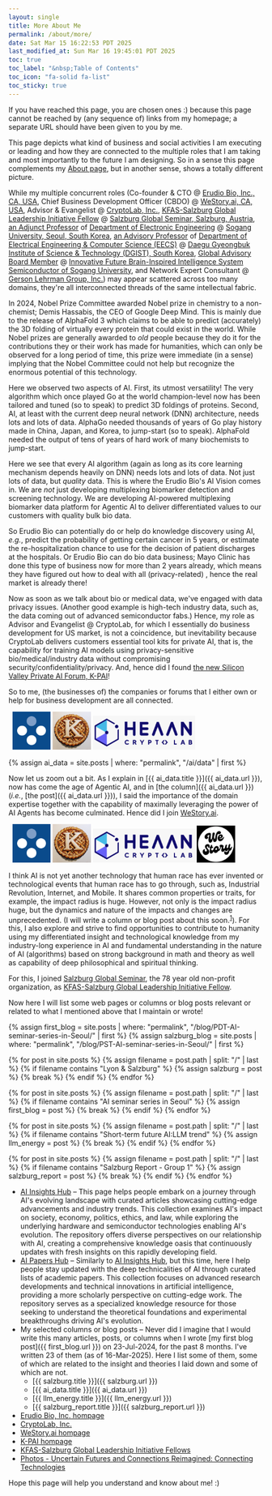 ```yaml
---
layout: single
title: More About Me
permalink: /about/more/
date: Sat Mar 15 16:22:53 PDT 2025
last_modified_at: Sun Mar 16 19:45:01 PDT 2025
toc: true
toc_label: "&nbsp;Table of Contents"
toc_icon: "fa-solid fa-list"
toc_sticky: true
---
```


If you have reached this page,
you are chosen ones :) because
this page cannot be reached by (any sequence of) links from my homepage;
a separate URL should have been given to you by me.

This page depicts what kind of business and social activities
I am executing or leading
and how they are connected to
the multiple roles that I am taking
and most importantly
to the future I am designing.
So in a sense this page complements my [About page](/about/),
but in another sense, shows a totally different picture.

While my multiple concurrent roles
(Co-founder &amp; CTO
@ <a href="https://sungheeyun-erudio.github.io/">Erudio Bio, Inc., CA, USA</a>,
Chief Business Development Officer (CBDO)
@ <a href="https://westory.ai/">WeStory.ai, CA, USA</a>,
Advisor &amp; Evangelist
@ <a href="https://www.cryptolab.co.kr/en/home/">CryptoLab, Inc.</a>,
<a href="https://www.salzburgglobal.org/news/latest-news/article/introducing-the-second-cohort-of-the-kfas-salzburg-global-leadership-initiative">KFAS-Salzburg Global Leadership Initiative Fellow</a>
@ <a href="https://www.salzburgglobal.org/">Salzburg Global Seminar, Salzburg, Austria</a>,
<a href="https://ee.sogang.ac.kr/eng/employee/professor03.php">an Adjunct Professor</a>
of <a href="https://ee.sogang.ac.kr/eng/main/">Department of Electronic Engineering</a>
@ <a href="https://www.sogang.ac.kr/en/home">Sogang University, Seoul, South Korea</a>,
<a href="https://www.dgist.ac.kr/prog/peopleProfsr/en_eecs/sub02_01/list.do">an Advisory Professor</a>
of <a href="https://www.dgist.ac.kr/en_eecs/">Department of Electrical Engineering &amp; Computer Science (EECS)</a>
@ <a href="https://www.dgist.ac.kr/">Daegu Gyeongbuk Institute of Science &amp; Technology (DGIST), South Korea</a>,
<a href="https://bk4semicon.sogang.ac.kr/kor/about/org.php">Global Advisory Board Member</a>
@ <a href="https://bk4semicon.sogang.ac.kr/kor/main/">Innovative Future Brain-Inspired Intelligence System Semiconductor of Sogang University</a>,
and
Network Expert Consultant
@ <a href="https://glginsights.com/">Gerson Lehrman Group, Inc.</a>)
may appear scattered across too many domains, they're all interconnected threads of the same intellectual fabric.

In 2024, Nobel Prize Committee awarded Nobel prize in chemistry to a non-chemist;
Demis Hassabis, the CEO of Google Deep Mind.
This is mainly due to the release of AlphaFold 3 which claims to be able to predict
(accurately) the 3D folding of virtually every protein that could exist in the world.
While Nobel prizes are generally awarded to <i>old</i> people
because they do it for the contributions they or their work has made
for humanities,
which can only be observed for a long period of time,
this prize were immediate (in a sense)
implying that the Nobel Committee could not help but
recognize the enormous potential of this technology.

Here we observed two aspects of AI.
First, its utmost versatility!
The very algorithm which once played Go at the world champion-level
now has been tailored and tuned (so to speak)
to predict 3D foldings of proteins.
Second,
AI, at least with the current deep neural network (DNN) architecture,
needs lots and lots of data.
AlphaGo needed thousands of years of Go play history made in China, Japan, and Korea,
to jump-start (so to speak).
AlphaFold needed the output of
tens of years of hard work of many biochemists
to jump-start.

Here we see that every AI algorithm (again as long as its core learning mechanism depends heavily on DNN)
needs lots and lots of data.
Not just lots of data, but <i>quality</i> data.
This is where the Erudio Bio's AI Vision comes in.
We are <i>not</i> just developing multiplexing biomarker detection and screening technology.
We are developing <font class="emph">AI-powered multiplexing biomarker data platform for Agentic AI</font>
to deliver differentiated values to our customers
with quality bulk bio data.

So Erudio Bio can potentially do or help do knowledge discovery using AI,
<i>e.g.</i>,
predict the probability of getting certain cancer in 5 years,
or
estimate the re-hospitalization chance
to use for the decision of patient discharges at the hospitals.
Or Erudio Bio can do bio data business;
Mayo Clinic has done this type of business now for more than 2 years already,
which means
they have figured out how to deal with all (privacy-related) ,
hence the real market is already there!

Now as soon as we talk about bio or medical data,
we've engaged with data privacy issues.
(Another good example is high-tech industry data, such as,
the data coming out of advanced semiconductor fabs.)
Hence, my role as Advisor and Evangelist @ CryptoLab,
for which I essentially do business development for US market,
is not a coincidence, but inevitability
because CryptoLab delivers customers essential tool kits for
private AI,
that is, the capability for training AI models
using privacy-sensitive bio/medical/industry data
without compromising security/confidentiality/privacy.
And, hence did I found [the new Silicon Valley Private AI Forum, K-PAI](https://k-privateai.github.io/)!

So to me, (the businesses of) the companies or forums that I either own or help for business development
are all connected.

<div class="img-container-justified">
&nbsp;
<img width="15%" src="/assets/images/company-logos/logo-erudio-inv.svg">
<img width="15%" src="/assets/images/company-logos/logo-k-on-pie.png">
<img width="40%" src="/assets/images/company-logos/logo-crypto-lab.png">
&nbsp;
</div>

{% assign ai_data = site.posts | where: "permalink", "/ai/data" | first %}

Now let us zoom out a bit. As I explain in [{{ ai_data.title }}]({{ ai_data.url }}),
now has come <font class="emph">the age of Agentic AI</font>,
and in [the column]({{ ai_data.url }}) (<i>i.e.</i>, [the post]({{ ai_data.url }})),
I said the importance of the domain expertise together with the capability of
maximally leveraging the power of AI Agents has become
culminated.
Hence did I join [WeStory.ai](https://westory.ai/).

<div class="img-container-justified">
&nbsp;
<img width="15%" src="/assets/images/company-logos/logo-erudio-inv.svg">
<img width="15%" src="/assets/images/company-logos/logo-k-on-pie.png">
<img width="40%" src="/assets/images/company-logos/logo-crypto-lab.png">
<img width="15%" src="/assets/images/company-logos/logo-we-story.webp">
&nbsp;
</div>

I think AI is not yet another technology that human race has ever invented
or technological events that human race has to go through,
such as,
Industrial Revolution, Internet, and Mobile.
It shares common properties or traits,
for example,
the impact radius is huge.
However, not only is the impact radius huge,
but
the dynamics and nature of the impacts and changes
are unprecedented.
(I will write a column or blog post about this soon.<sup><a href="#footnote1" id="ref1">1</a></sup>).
For this, I also explore and strive to find opportunities
to contribute to humanity
using my differentiated insight and technological knowledge
from my industry-long experience in AI and
fundamental understanding in
the nature of AI (algorithms)
based on strong background in math and theory
as well as capability of deep philosophical and spiritual thinking.

For this, I joined [Salzburg Global Seminar](https://www.salzburgglobal.org/),
the 78 year old non-profit organization,
as [KFAS-Salzburg Global Leadership Initiative Fellow](https://www.salzburgglobal.org/news/latest-news/article/introducing-the-second-cohort-of-the-kfas-salzburg-global-leadership-initiative).

Now here I will list some web pages or columns or blog posts relevant or related to what I mentioned above
that I maintain or wrote!

{% assign first_blog = site.posts | where: "permalink", "/blog/PDT-AI-seminar-series-in-Seoul/" | first %}
{% assign salzburg_blog = site.posts | where: "permalink", "/blog/PST-AI-seminar-series-in-Seoul/" | first %}

{% for post in site.posts %}
  {% assign filename = post.path | split: "/" | last %}
  {% if filename contains "Lyon & Salzburg" %}
	{% assign salzburg = post %}
	{% break %}
  {% endif %}
{% endfor %}

{% for post in site.posts %}
  {% assign filename = post.path | split: "/" | last %}
  {% if filename contains "AI seminar series in Seoul" %}
	{% assign first_blog = post %}
	{% break %}
  {% endif %}
{% endfor %}

{% for post in site.posts %}
  {% assign filename = post.path | split: "/" | last %}
  {% if filename contains "Short-term future AI:LLM trend" %}
	{% assign llm_energy = post %}
	{% break %}
  {% endif %}
{% endfor %}

{% for post in site.posts %}
  {% assign filename = post.path | split: "/" | last %}
  {% if filename contains "Salzburg Report - Group 1" %}
	{% assign salzburg_report = post %}
	{% break %}
  {% endif %}
{% endfor %}

<!--
{% for post in site.posts %}
  {% assign filename = post.path | split: "/" | last %}
- {{ filename }}
{% endfor %}
-->

- [AI Insights Hub](/articles)
&ndash;
This page helps people embark on a journey through AI's evolving landscape with curated articles showcasing cutting-edge advancements
and industry trends.
This collection examines AI's impact on society, economy, politics, ethics, and law,
while exploring the underlying hardware and semiconductor technologies enabling AI's evolution.
The repository offers diverse perspectives on our relationship with AI,
creating a comprehensive knowledge oasis that continuously updates with fresh insights on this rapidly developing field.
- [AI Papers Hub](/papers)
&ndash;
Similarly to [AI Insights Hub](/articles),
but this time, here I help people stay updated with the deep technicalities of AI through curated lists of academic papers. This collection focuses on advanced research developments and technical innovations in artificial intelligence, providing a more scholarly perspective on cutting-edge work. The repository serves as a specialized knowledge resource for those seeking to understand the theoretical foundations and experimental breakthroughs driving AI's evolution.
- My selected columns or blog posts
&ndash;
Never did I imagine that I would write this many articles, posts, or columns
when I wrote [my first blog post]({{ first_blog.url }}) on 23-Jul-2024,
for the past 8 months.
I've written 23 of them (as of 16-Mar-2025).
Here I list some of them, some of which are related to the insight and theories I laid down
and some of which are not.
	- [{{ salzburg.title }}]({{ salzburg.url }})
	- [{{ ai_data.title }}]({{ ai_data.url }})
	- [{{ llm_energy.title }}]({{ llm_energy.url }})
	- [{{ salzburg_report.title }}]({{ salzburg_report.url }})
- [Erudio Bio, Inc. hompage](https://sungheeyun-erudio.github.io/)
- [CryptoLab, Inc.](https://www.cryptolab.co.kr/en/)
- [WeStory.ai hompage](https://westory.ai/)
- [K-PAI hompage](https://k-privateai.github.io/)
- [KFAS-Salzburg Global Leadership Initiative Fellows](https://www.salzburgglobal.org/news/latest-news/article/introducing-the-second-cohort-of-the-kfas-salzburg-global-leadership-initiative)
- [Photos - Uncertain Futures and Connections Reimagined: Connecting Technologies](https://www.flickr.com/photos/salzburgglobal/albums/72177720322598730/)

Hope this page will help you understand and know about me! :)

